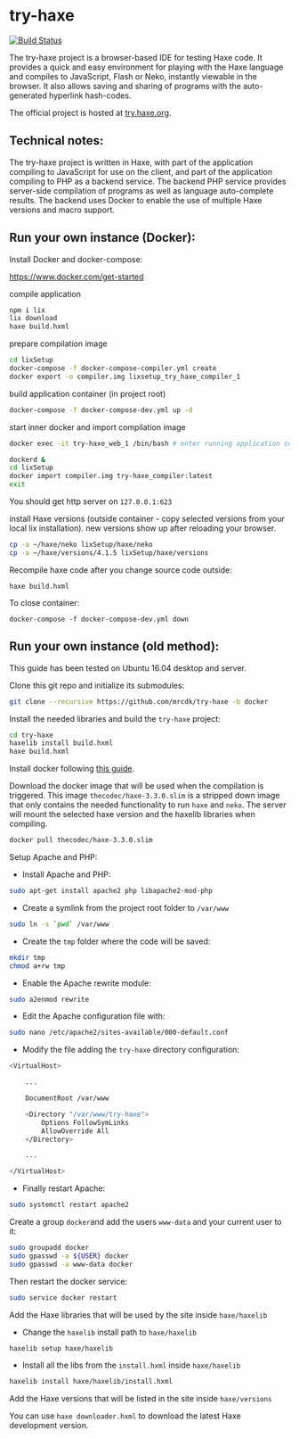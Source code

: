 try-haxe
========

[![Build Status](https://travis-ci.org/clemos/try-haxe.png)](https://travis-ci.org/clemos/try-haxe)

The try-haxe project is a browser-based IDE for testing Haxe code.  It provides a
quick and easy environment for playing with the Haxe language and compiles to
JavaScript, Flash or Neko, instantly viewable in the browser.  It also allows saving
and sharing of programs with the auto-generated hyperlink hash-codes.

The official project is hosted at [try.haxe.org](http://try.haxe.org).

Technical notes:
----------------
The try-haxe project is written in Haxe, with part of the application compiling to
JavaScript for use on the client, and part of the application compiling to PHP as
a backend service.  The backend PHP service provides server-side compilation of
programs as well as language auto-complete results. The backend uses Docker to enable the use of multiple Haxe versions and macro support.


Run your own instance (Docker):
----------------------

Install Docker and docker-compose:

https://www.docker.com/get-started

compile application

```bash
npm i lix
lix download
haxe build.hxml
```

prepare compilation image

```bash
cd lixSetup
docker-compose -f docker-compose-compiler.yml create
docker export -o compiler.img lixsetup_try_haxe_compiler_1
```

build application container (in project root)

```bash
docker-compose -f docker-compose-dev.yml up -d
```

start inner docker and import compilation image

```bash
docker exec -it try-haxe_web_1 /bin/bash # enter running application container

dockerd &
cd lixSetup
docker import compiler.img try-haxe_compiler:latest
exit
```

You should get http server on `127.0.0.1:623`

install Haxe versions (outside container - copy selected versions from your local lix installation). new versions show up after reloading your browser.

```bash
cp -a ~/haxe/neko lixSetup/haxe/neko
cp -a ~/haxe/versions/4.1.5 lixSetup/haxe/versions
```

Recompile haxe code after you change source code outside:

`haxe build.hxml`

To close container:

`docker-compose -f docker-compose-dev.yml down`

Run your own instance (old method):
----------------------

This guide has been tested on Ubuntu 16.04 desktop and server.

Clone this git repo and initialize its submodules:

```bash
git clone --recursive https://github.com/mrcdk/try-haxe -b docker
```

Install the needed libraries and build the `try-haxe` project:

```bash
cd try-haxe
haxelib install build.hxml
haxe build.hxml
```

Install docker following [this guide](https://docs.docker.com/engine/installation/linux/docker-ce/ubuntu/).


Download the docker image that will be used when the compilation is triggered. This image `thecodec/haxe-3.3.0.slim` is a stripped down image that only contains the needed functionality to run `haxe` and `neko`. The server will mount the selected haxe version and the haxelib libraries when compiling.

```bash
docker pull thecodec/haxe-3.3.0.slim
```

Setup Apache and PHP:

- Install Apache and PHP:

```bash
sudo apt-get install apache2 php libapache2-mod-php
```

- Create a symlink from the project root folder to `/var/www`

```bash
sudo ln -s `pwd` /var/www
```

- Create the `tmp` folder where the code will be saved:

```bash
mkdir tmp
chmod a+rw tmp
```

- Enable the Apache rewrite module:

```bash
sudo a2enmod rewrite
```

- Edit the Apache configuration file with:

```bash
sudo nano /etc/apache2/sites-available/000-default.conf
```

- Modify the file adding the `try-haxe` directory configuration:

```bash
<VirtualHost>

    ...

    DocumentRoot /var/www

    <Directory "/var/www/try-haxe">
        Options FollowSymLinks
        AllowOverride All
    </Directory>

    ...

</VirtualHost>
```

- Finally restart Apache:

```bash
sudo systemctl restart apache2
```

Create a group `docker`and add the users `www-data` and your current user to it:

```bash
sudo groupadd docker
sudo gpasswd -a ${USER} docker
sudo gpasswd -a www-data docker
```

Then restart the docker service:

```bash
sudo service docker restart
```

Add the Haxe libraries that will be used by the site inside `haxe/haxelib`

- Change the `haxelib` install path to `haxe/haxelib`

```bash
haxelib setup haxe/haxelib
```

- Install all the libs from the `install.hxml` inside `haxe/haxelib`

```bash
haxelib install haxe/haxelib/install.hxml
```

Add the Haxe versions that will be listed in the site inside `haxe/versions`

You can use `haxe downloader.hxml` to download the latest Haxe development version.
